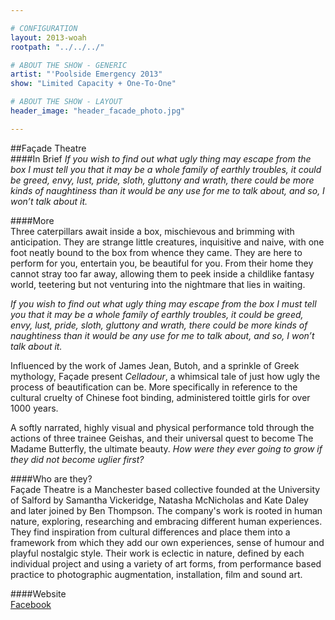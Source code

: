 ```yaml
---

# CONFIGURATION
layout: 2013-woah
rootpath: "../../../"

# ABOUT THE SHOW - GENERIC
artist: "'Poolside Emergency 2013"
show: "Limited Capacity + One-To-One"

# ABOUT THE SHOW - LAYOUT
header_image: "header_facade_photo.jpg"

---
```

##Façade Theatre        
####In Brief
*If you wish to find out what ugly thing may escape from the box I must tell you that it may be a whole family of earthly troubles, it could be greed, envy, lust, pride, sloth, gluttony and wrath, there could be more kinds of naughtiness than it would be any use for me to talk about, and so, I won’t talk about it.*    

####More    
Three caterpillars await inside a box, mischievous and brimming with anticipation. They are strange little creatures, inquisitive and naive, with one foot neatly bound to the box from whence they came. They are here to perform for you, entertain you, be beautiful for you. From their home they cannot stray too far away, allowing them to peek inside a childlike fantasy world, teetering but not venturing into the nightmare that lies in waiting.    

*If you wish to find out what ugly thing may escape from the box I must tell you that it may be a whole family of earthly troubles, it could be greed, envy, lust, pride, sloth, gluttony and wrath, there could be more kinds of naughtiness than it would be any use for me to talk about, and so, I won’t talk about it.*    

Influenced by the work of James Jean, Butoh, and a sprinkle of Greek mythology, Façade present *Celladour*, a whimsical tale of just how ugly the process of beautification can be. More specifically in reference to the cultural cruelty of Chinese foot binding, administered toittle girls for over 1000 years.    

A softly narrated, highly visual and physical performance told through the actions of three trainee Geishas, and their universal quest to become The Madame Butterfly, the ultimate beauty. *How were they ever going to grow if they did not become uglier first?*    

####Who are they?    
Façade Theatre is a Manchester based collective founded at the University of Salford by Samantha Vickeridge, Natasha McNicholas and Kate Daley and later joined by Ben Thompson. The company's work is rooted in human nature, exploring, researching and embracing different human experiences. They find inspiration from cultural differences and place them into a framework from which they add our own experiences, sense of humour and playful nostalgic style. Their work is eclectic in nature, defined by each individual project and using a variety of art forms, from performance based practice to photographic augmentation, installation, film and sound art.    

####Website    
[Facebook](https://www.facebook.com/pages/Facade-Theatre/148891195263202?fref=ts)     
